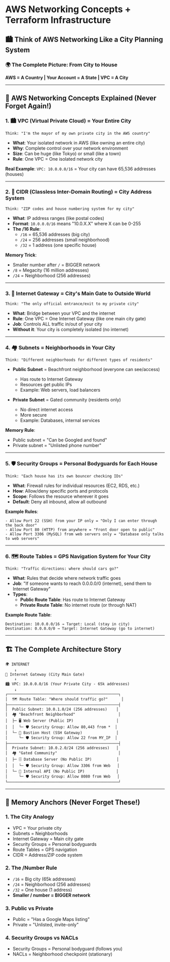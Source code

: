 # AWS Networking Concepts + Terraform Infrastructure

## 🏙️ Think of AWS Networking Like a City Planning System

### 🌍 The Complete Picture: From City to House

**AWS = A Country | Your Account = A State | VPC = A City**

---

## 🏢 AWS Networking Concepts Explained (Never Forget Again!)

### 1. 🏙️ **VPC (Virtual Private Cloud)** = Your Entire City

```
Think: "I'm the mayor of my own private city in the AWS country"
```

- **What**: Your isolated network in AWS (like owning an entire city)
- **Why**: Complete control over your network environment
- **Size**: Can be huge (like Tokyo) or small (like a town)
- **Rule**: One VPC = One isolated network city

**Real Example**: `VPC: 10.0.0.0/16` = Your city can have 65,536 addresses (houses)

---

### 2. 🔢 **CIDR (Classless Inter-Domain Routing)** = City Address System

```
Think: "ZIP codes and house numbering system for my city"
```

- **What**: IP address ranges (like postal codes)
- **Format**: `10.0.0.0/16` means "10.0.X.X" where X can be 0-255
- **The /16 Rule**:
  - `/16` = 65,536 addresses (big city)
  - `/24` = 256 addresses (small neighborhood)
  - `/32` = 1 address (one specific house)

**Memory Trick**:

- Smaller number after `/` = BIGGER network
- `/8` = Megacity (16 million addresses)
- `/24` = Neighborhood (256 addresses)

---

### 3. 🚪 **Internet Gateway** = City's Main Gate to Outside World

```
Think: "The only official entrance/exit to my private city"
```

- **What**: Bridge between your VPC and the internet
- **Rule**: One VPC = One Internet Gateway (like one main city gate)
- **Job**: Controls ALL traffic in/out of your city
- **Without it**: Your city is completely isolated (no internet)

---

### 4. 🏘️ **Subnets** = Neighborhoods in Your City

```
Think: "Different neighborhoods for different types of residents"
```

- **Public Subnet** = Beachfront neighborhood (everyone can see/access)
  - Has route to Internet Gateway
  - Resources get public IPs
  - Example: Web servers, load balancers

- **Private Subnet** = Gated community (residents only)
  - No direct internet access
  - More secure
  - Example: Databases, internal services

**Memory Rule**:

- Public subnet = "Can be Googled and found"
- Private subnet = "Unlisted phone number"

---

### 5. 🛡️ **Security Groups** = Personal Bodyguards for Each House

```
Think: "Each house has its own bouncer checking IDs"
```

- **What**: Firewall rules for individual resources (EC2, RDS, etc.)
- **How**: Allow/deny specific ports and protocols
- **Scope**: Follows the resource wherever it goes
- **Default**: Deny all inbound, allow all outbound

**Example Rules**:

```
- Allow Port 22 (SSH) from your IP only = "Only I can enter through the back door"
- Allow Port 80 (HTTP) from anywhere = "Front door open to public"
- Allow Port 3306 (MySQL) from web servers only = "Database only talks to web servers"
```

---

### 6. 🗺️ **Route Tables** = GPS Navigation System for Your City

```
Think: "Traffic directions: where should cars go?"
```

- **What**: Rules that decide where network traffic goes
- **Job**: "If someone wants to reach 0.0.0.0/0 (internet), send them to Internet Gateway"
- **Types**:
  - **Public Route Table**: Has route to Internet Gateway
  - **Private Route Table**: No internet route (or through NAT)

**Example Route Table**:

```
Destination: 10.0.0.0/16 → Target: Local (stay in city)
Destination: 0.0.0.0/0 → Target: Internet Gateway (go to internet)
```

---

## 🏗️ The Complete Architecture Story

```
🌍 INTERNET
    ↓
🚪 Internet Gateway (City Main Gate)
    ↓
🏙️ VPC: 10.0.0.0/16 (Your Private City - 65k addresses)
    ↓
┌─────────────────────────────────────────────────┐
│  🗺️ Route Table: "Where should traffic go?"      │
├─────────────────────────────────────────────────┤
│  Public Subnet: 10.0.1.0/24 (256 addresses)    │
│  🏘️ "Beachfront Neighborhood"                   │
│  ├─ 🖥️ Web Server (Public IP)                   │
│  │  └─ 🛡️ Security Group: Allow 80,443 from *  │
│  └─ 🔧 Bastion Host (SSH Gateway)               │
│     └─ 🛡️ Security Group: Allow 22 from MY_IP  │
├─────────────────────────────────────────────────┤
│  Private Subnet: 10.0.2.0/24 (256 addresses)   │
│  🏘️ "Gated Community"                           │
│  ├─ 🗄️ Database Server (No Public IP)           │
│  │  └─ 🛡️ Security Group: Allow 3306 from Web   │
│  └─ 🔐 Internal API (No Public IP)              │
│     └─ 🛡️ Security Group: Allow 8080 from Web   │
└─────────────────────────────────────────────────┘
```

---

## 🧠 Memory Anchors (Never Forget These!)

### 1. **The City Analogy**

- VPC = Your private city
- Subnets = Neighborhoods  
- Internet Gateway = Main city gate
- Security Groups = Personal bodyguards
- Route Tables = GPS navigation
- CIDR = Address/ZIP code system

### 2. **The /Number Rule**

- `/16` = Big city (65k addresses)
- `/24` = Neighborhood (256 addresses)  
- `/32` = One house (1 address)
- **Smaller / number = BIGGER network**

### 3. **Public vs Private**

- Public = "Has a Google Maps listing"
- Private = "Unlisted, invite-only"

### 4. **Security Groups vs NACLs**

- Security Groups = Personal bodyguard (follows you)
- NACLs = Neighborhood checkpoint (stationary)